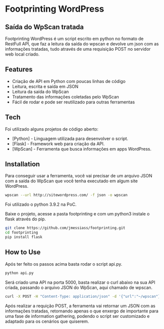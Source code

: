 # Footprinting WordPress
## Saída do WpScan tratada

Footprinting WordPress é um script escrito em python no formato de RestFull API, que faz a leitura da saída do wpscan e devolve um json com as informações tratadas, tudo através de uma requisição POST no servidor web local criado.

## Features

- Criação de API em Python com poucas linhas de código
- Leitura, escrita e saída em JSON
- Leitura da saída do WpScan
- Tratamento das informações coletadas pelo WpScan
- Fácil de rodar e pode ser reutilizado para outras ferramentas

## Tech

Foi utilizado alguns projetos de código aberto:

- [Python] - Linguagem utilizada para desenvolver o script.
- [Flask] - Framework web para criação da API.
- [WpScan] - Ferramenta que busca informações em apps WordPress.

## Installation

Para conseguir usar a ferramenta, você vai precisar de um arquivo JSON com a saída do WpScan que você tenha executado em algum site WordPress.

```sh
wpscan --url http://sitewordpress.com/ -f json -o wpscan
```
Foi utilizado o python 3.9.2 na PoC.

Baixe o projeto, acesse a pasta footprinting e com um python3 instale o flask através do pip.

```sh
git clone https://github.com/jmessiass/footprinting.git
cd footprinting
pip install flask
```

## How to Use

Após ter feito os passos acima basta rodar o script api.py.

```sh
python api.py
```

Será criado uma API na porta 5000, basta realizar o curl abaixo na sua API criada, passando o arquivo JSON do WpScan, aqui chamado de wpscan.

```sh
curl -X POST -H "Content-Type: application/json" -d '{"url":"~/wpscan"}' http://localhost:5000/wordpress
```

Após realizar a requição POST, a ferramenta vai retornar um JSON com as informações tratadas, retornando apenas o que enxergo de importante para uma fase de information gathering, podendo o script ser customizado e adaptado para os cenários que quiserem.